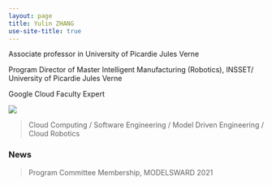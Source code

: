 ```yaml
---
layout: page
title: Yulin ZHANG
use-site-title: true
---
```


Associate professor in University of Picardie Jules Verne

Program Director of Master Intelligent Manufacturing (Robotics), INSSET/ University of Picardie Jules Verne

Google Cloud Faculty Expert

<img src="{{ site.baseurl }}/img/bandeau.jpg" />

> Cloud Computing / Software Engineering / Model Driven Engineering / Cloud Robotics

### News
> Program Committee Membership, MODELSWARD 2021